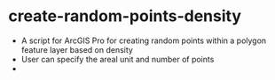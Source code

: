 # create-random-points-density

* A script for ArcGIS Pro for creating random points within a polygon feature layer based on density
* User can specify the areal unit and number of points
* 
